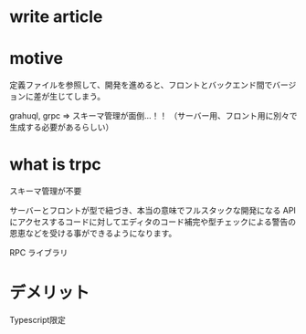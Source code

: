 # write article
# motive
定義ファイルを参照して、開発を進めると、フロントとバックエンド間でバージョンに差が生じてしまう。

grahuql, grpc
⇒ スキーマ管理が面倒…！！
（サーバー用、フロント用に別々で生成する必要があるらしい）

# what is trpc
スキーマ管理が不要

サーバーとフロントが型で紐づき、本当の意味でフルスタックな開発になる
API にアクセスするコードに対してエディタのコード補完や型チェックによる警告の恩恵などを受ける事ができるようになります。

RPC ライブラリ

# デメリット
Typescript限定

